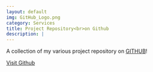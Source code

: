 ```yaml
---
layout: default
img: GitHub_Logo.png
category: Services
title: Project Repository<br>on Github
description: |
---
```

  A collection of my various project repository on [GITHUB](https://github.com/najarramsada/)!
  
<a href="https://github.com/najarramsada/" class="btn btn-primary btn-lg"><span class="network-name">Visit Github</span></a>					